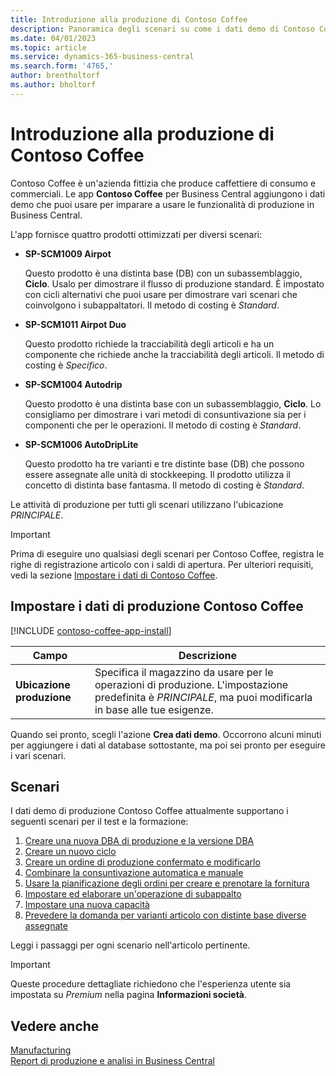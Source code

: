 ```yaml
---
title: Introduzione alla produzione di Contoso Coffee
description: Panoramica degli scenari su come i dati demo di Contoso Coffee possono aiutarti a imparare a usare le funzionalità di produzione in Business Central.
ms.date: 04/01/2023
ms.topic: article
ms.service: dynamics-365-business-central
ms.search.form: '4765,'
author: brentholtorf
ms.author: bholtorf
---
```


# <a name="introduction-to-contoso-coffee-manufacturing"></a>Introduzione alla produzione di Contoso Coffee

Contoso Coffee è un'azienda fittizia che produce caffettiere di consumo e commerciali. Le app **Contoso Coffee** per Business Central aggiungono i dati demo che puoi usare per imparare a usare le funzionalità di produzione in Business Central.  

L'app fornisce quattro prodotti ottimizzati per diversi scenari:

- **SP-SCM1009 Airpot**  

  Questo prodotto è una distinta base (DB) con un subassemblaggio, **Ciclo**. Usalo per dimostrare il flusso di produzione standard. È impostato con cicli alternativi che puoi usare per dimostrare vari scenari che coinvolgono i subappaltatori. Il metodo di costing è *Standard*.  

- **SP-SCM1011 Airpot Duo**  

  Questo prodotto richiede la tracciabilità degli articoli e ha un componente che richiede anche la tracciabilità degli articoli. Il metodo di costing è *Specifico*.  

- **SP-SCM1004 Autodrip**  

  Questo prodotto è una distinta base con un subassemblaggio, **Ciclo**. Lo consigliamo per dimostrare i vari metodi di consuntivazione sia per i componenti che per le operazioni. Il metodo di costing è *Standard*.

- **SP-SCM1006 AutoDripLite**

  Questo prodotto ha tre varianti e tre distinte base (DB) che possono essere assegnate alle unità di stockkeeping. Il prodotto utilizza il concetto di distinta base fantasma. Il metodo di costing è *Standard*.

Le attività di produzione per tutti gli scenari utilizzano l'ubicazione *PRINCIPALE*.  

> [!IMPORTANT]
> Prima di eseguire uno qualsiasi degli scenari per Contoso Coffee, registra le righe di registrazione articolo con i saldi di apertura. Per ulteriori requisiti, vedi la sezione [Impostare i dati di Contoso Coffee](#set-up-contoso-coffee-manufacturing-data).

## <a name="set-up-contoso-coffee-manufacturing-data"></a>Impostare i dati di produzione Contoso Coffee

[!INCLUDE [contoso-coffee-app-install](../../includes/contoso-coffee-app-install.md)]

|Campo  |Descrizione  |
|---------|---------|
|**Ubicazione produzione** |Specifica il magazzino da usare per le operazioni di produzione. L'impostazione predefinita è *PRINCIPALE*, ma puoi modificarla in base alle tue esigenze.|


Quando sei pronto, scegli l'azione **Crea dati demo**. Occorrono alcuni minuti per aggiungere i dati al database sottostante, ma poi sei pronto per eseguire i vari scenari.  

## <a name="scenarios"></a>Scenari

I dati demo di produzione Contoso Coffee attualmente supportano i seguenti scenari per il test e la formazione:

1. [Creare una nuova DBA di produzione e la versione DBA](create-new-production-bom-version.md)  
2. [Creare un nuovo ciclo](create-new-routing.md)  
3. [Creare un ordine di produzione confermato e modificarlo](create-firm-planned-production-order-change.md)  
4. [Combinare la consuntivazione automatica e manuale](combine-automatic-manual-flushing.md)  
5. [Usare la pianificazione degli ordini per creare e prenotare la fornitura](order-planning-create-reserve-supply.md)  
6. [Impostare ed elaborare un'operazione di subappalto](set-up-process-subcontracting-operation.md)  
7. [Impostare una nuova capacità](set-up-new-capacity.md)  
8. [Prevedere la domanda per varianti articolo con distinte base diverse assegnate](variants.md)  

Leggi i passaggi per ogni scenario nell'articolo pertinente.  

> [!IMPORTANT]
> Queste procedure dettagliate richiedono che l'esperienza utente sia impostata su *Premium* nella pagina **Informazioni società**.

## <a name="see-also"></a>Vedere anche

[Manufacturing](../../production-manage-manufacturing.md)  
[Report di produzione e analisi in Business Central](../../production-reports.md)  
